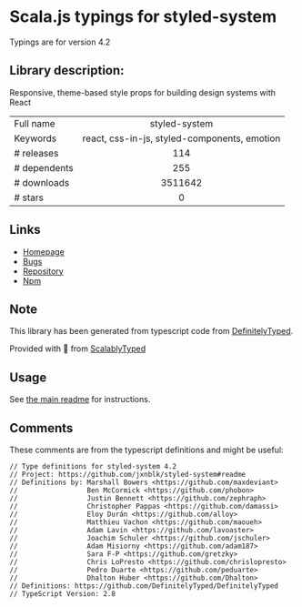 
# Scala.js typings for styled-system

Typings are for version 4.2

## Library description:
Responsive, theme-based style props for building design systems with React

|                    |                 |
| ------------------ | :-------------: |
| Full name          | styled-system |
| Keywords           | react, css-in-js, styled-components, emotion |
| # releases         | 114 |
| # dependents       | 255 |
| # downloads        | 3511642 |
| # stars            | 0 |

## Links
- [Homepage](https://github.com/jxnblk/styled-system#readme)
- [Bugs](https://github.com/jxnblk/styled-system/issues)
- [Repository](https://github.com/jxnblk/styled-system)
- [Npm](https://www.npmjs.com/package/styled-system)
    


## Note
This library has been generated from typescript code from [DefinitelyTyped](https://definitelytyped.org).

Provided with :purple_heart: from [ScalablyTyped](https://github.com/oyvindberg/ScalablyTyped)

## Usage
See [the main readme](../../readme.md) for instructions.

## Comments

These comments are from the typescript definitions and might be useful:
```
// Type definitions for styled-system 4.2
// Project: https://github.com/jxnblk/styled-system#readme
// Definitions by: Marshall Bowers <https://github.com/maxdeviant>
//                 Ben McCormick <https://github.com/phobon>
//                 Justin Bennett <https://github.com/zephraph>
//                 Christopher Pappas <https://github.com/damassi>
//                 Eloy Durán <https://github.com/alloy>
//                 Matthieu Vachon <https://github.com/maoueh>
//                 Adam Lavin <https://github.com/lavoaster>
//                 Joachim Schuler <https://github.com/jschuler>
//                 Adam Misiorny <https://github.com/adam187>
//                 Sara F-P <https://github.com/gretzky>
//                 Chris LoPresto <https://github.com/chrislopresto>
//                 Pedro Duarte <https://github.com/peduarte>
//                 Dhalton Huber <https://github.com/Dhalton>
// Definitions: https://github.com/DefinitelyTyped/DefinitelyTyped
// TypeScript Version: 2.8

```

